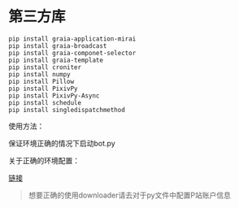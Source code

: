 # 第三方库

```
pip install graia-application-mirai
pip install graia-broadcast
pip install graia-componet-selector
pip install graia-template
pip install croniter
pip install numpy
pip install Pillow
pip install PixivPy
pip install PixivPy-Async
pip install schedule
pip install singledispatchmethod
```

使用方法：

保证环境正确的情况下启动bot.py

关于正确的环境配置：

[链接](https://yooziki.site/2020/08/29/mirai-Graia%E7%BC%96%E5%86%99%E8%81%8A%E5%A4%A9%E6%9C%BA%E5%99%A8%E4%BA%BA/#more)
> 想要正确的使用downloader请去对于py文件中配置P站账户信息
